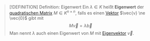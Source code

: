 > [!DEFINITION] Definition: Eigenwert
> Ein $\lambda \in K$ heißt **Eigenwert** der [quadratischen Matrix](../Quadratische%20Matrix.md) $M\in K^{n\times n}$, falls es einen [Vektor](../../../Vektoren%20als%20Matrizen/Spaltenvektor.md) $\vec{v} \ne \vec{0}$ gibt mit
> $$M\vec{v}=\lambda\vec{b}$$
> Man nennt $\lambda$ auch einen Eigenwert von $M$ mit [Eigenvektor](Eigenvektor.md) $\vec{v}$.